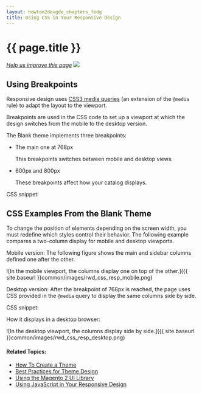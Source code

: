 ```yaml
---
layout: howtom2devgde_chapters_fedg
title: Using CSS in Your Responsive Design
---
```

 
<h1 id="fedg_rwd_css">{{ page.title }}</h1>

<p><a href="{{ site.githuburl }}m2fedg/rwd/rwd_css.md" target="_blank"><em>Help us improve this page</em></a>&nbsp;<img src="{{ site.baseurl }}common/images/newWindow.gif"/></p>

<h2 id="fedg_rwd_css_break">Using Breakpoints</h2>

Responsive design uses <a href="http://www.w3.org/TR/css3-mediaqueries/" target="_blank">CSS3 media queries</a> (an extension of the `@media` rule) to adapt the layout to the viewport. 

Breakpoints are used in the CSS code to set up a viewport at which the design switches from the mobile to the desktop version.

The Blank theme implements three breakpoints:

*	The main one at 768px

	This breakpoints switches between mobile and desktop views. 

*	600px and 800px

	These breakpoints affect how your catalog displays.
	
CSS snippet:

<script src="https://gist.github.com/xcomSteveJohnson/be946288f49b228e04df.js"></script>

<h2 id="fedg_rwd_ex">CSS Examples From the Blank Theme</h2>

To change the position of elements depending on the screen width, you must redefine which styles control their behavior. The following example compares a two-column display for mobile and desktop viewports.

Mobile version: The following figure shows the main and sidebar columns defined one after the other.

![In the mobile viewport, the columns display one on top of the other.]({{ site.baseurl }}common/images/rwd_css_resp_mobile.png)

Desktop version: After the breakpoint of 768px is reached, the page uses CSS provided in the `@media` query to display the same columns side by side.

CSS snippet:

<script src="https://gist.github.com/xcomSteveJohnson/787060623b87ef506bc0.js"></script>

How it displays in a desktop browser:

![In the desktop viewport, the columns display side by side.]({{ site.baseurl }}common/images/rwd_css_resp_desktop.png)

#### Related Topics:

*	<a href="{{ site.gdeurl }}m2fedg/layout/layout-how-to-theme.html">How To Create a Theme</a>
*	<a href="{{ site.gdeurl }}m2fedg/layout/layout-theme-bestpr.html">Best Practices for Theme Design</a>
*	<a href="{{ site.gdeurl }}m2fedg/layout/magento-ui-lib.html">Using the Magento 2 UI Library</a>
*	<a href="{{ site.gdeurl }}m2fedg/rwd/rwd_js.html">Using JavaScript in Your Responsive Design</a>


